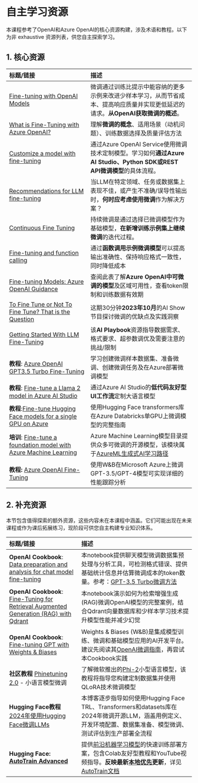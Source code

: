 # 自主学习资源

本课程参考了OpenAI和Azure OpenAI的核心资源构建，涉及术语和教程。以下为非 exhaustive 资源列表，供您自主探索学习。

## 1. 核心资源

| 标题/链接                                                                                                                                                                                                                   | 描述                                                                                                                                                                                                                                                                                                                   |
| :--------------------------------------------------------------------------------------------------------------------------------------------------------------------------------------------------------------------------- | :---------------------------------------------------------------------------------------------------------------------------------------------------------------------------------------------------------------------------------------------------------------------------------------------------------------------------- |
| [Fine-tuning with OpenAI Models](https://platform.openai.com/docs/guides/fine-tuning?WT.mc_id=academic-105485-koreyst)                                                                                                       | 微调通过训练比提示中能容纳的更多示例来改进少样本学习，从而节省成本、提高响应质量并实现更低延迟的请求。**从OpenAI获取微调的概述**。                                                                                    |
| [What is Fine-Tuning with Azure OpenAI?](https://learn.microsoft.com/azure/ai-services/openai/concepts/fine-tuning-considerations#what-is-fine-tuning-with-azure-openai?WT.mc_id=academic-105485-koreyst)                   | 理解**微调的概念**、适用场景（动机问题）、训练数据选择及质量评估方法                                                                                                                                                                           |
| [Customize a model with fine-tuning](https://learn.microsoft.com/azure/ai-services/openai/how-to/fine-tuning?tabs=turbo%2Cpython&pivots=programming-language-studio#continuous-fine-tuning?WT.mc_id=academic-105485-koreyst) | 通过Azure OpenAI Service使用微调技术定制模型。学习如何**通过Azure AI Studio、Python SDK或REST API微调模型**的具体流程。                                                                                                                                |
| [Recommendations for LLM fine-tuning](https://learn.microsoft.com/ai/playbook/technology-guidance/generative-ai/working-with-llms/fine-tuning-recommend?WT.mc_id=academic-105485-koreyst)                                    | 当LLM在特定领域、任务或数据集上表现不佳，或产生不准确/误导性输出时，**何时应考虑使用微调**作为解决方案？                                                                                                                                  |
| [Continuous Fine Tuning](https://learn.microsoft.com/azure/ai-services/openai/how-to/fine-tuning?tabs=turbo%2Cpython&pivots=programming-language-studio#continuous-fine-tuning?WT.mc_id=academic-105485-koreyst)             | 持续微调是通过选择已微调模型作为基础模型，**在新增训练示例集上继续微调**的迭代过程。                                                                                                                                                     |
| [Fine-tuning and function calling](https://learn.microsoft.com/azure/ai-services/openai/how-to/fine-tuning-functions?WT.mc_id=academic-105485-koreyst)                                                                       | 通过**函数调用示例微调模型**可以提高输出准确性、保持响应格式一致性，同时降低成本                                                                                                                                        |
| [Fine-tuning Models: Azure OpenAI Guidance](https://learn.microsoft.com/azure/ai-services/openai/concepts/models#fine-tuning-models?WT.mc_id=academic-105485-koreyst)                                                        | 查阅此表了解**Azure OpenAI中可微调的模型**及区域可用性，查看token限制和训练数据有效期                                                                                                                                                                                            |
| [To Fine Tune or Not To Fine Tune? That is the Question](https://learn.microsoft.com/shows/ai-show/to-fine-tune-or-not-fine-tune-that-is-the-question?WT.mc_id=academic-105485-koreyst)                                      | 这期30分钟**2023年10月**的AI Show节目探讨微调的优缺点及实践洞察                                                                                                                                                                                        |
| [Getting Started With LLM Fine-Tuning](https://learn.microsoft.com/ai/playbook/technology-guidance/generative-ai/working-with-llms/fine-tuning-recommend?WT.mc_id=academic-105485-koreyst)                                             | 该**AI Playbook**资源指导数据需求、格式要求、超参数调优及需要注意的挑战/限制                                                                                                                                                                         |
| **教程**: [Azure OpenAI GPT3.5 Turbo Fine-Tuning](https://learn.microsoft.com/azure/ai-services/openai/tutorials/fine-tune?tabs=python%2Ccommand-line?WT.mc_id=academic-105485-koreyst)                                  | 学习创建微调样本数据集、准备微调、创建微调任务及在Azure部署微调模型                                                                                                                                                                                    |
| **教程**: [Fine-tune a Llama 2 model in Azure AI Studio](https://learn.microsoft.com/azure/ai-studio/how-to/fine-tune-model-llama?WT.mc_id=academic-105485-koreyst)                                                      | 通过Azure AI Studio的**低代码友好型UI工作流**定制大语言模型                                                                                                                                                               |
| **教程**:[Fine-tune Hugging Face models for a single GPU on Azure](https://learn.microsoft.com/azure/databricks/machine-learning/train-model/huggingface/fine-tune-model?WT.mc_id=academic-105485-koreyst)               | 使用Hugging Face transformers库在Azure Databricks单GPU上微调模型的完整指南                                                                                                                                                |
| **培训**: [Fine-tune a foundation model with Azure Machine Learning](https://learn.microsoft.com/training/modules/finetune-foundation-model-with-azure-machine-learning/?WT.mc_id=academic-105485-koreyst)         | Azure Machine Learning模型目录提供众多可微调的开源模型，该模块属于[AzureML生成式AI学习路径](https://learn.microsoft.com/training/paths/work-with-generative-models-azure-machine-learning/?WT.mc_id=academic-105485-koreyst) |
| **教程:** [Azure OpenAI Fine-Tuning](https://docs.wandb.ai/guides/integrations/azure-openai-fine-tuning?WT.mc_id=academic-105485-koreyst)                                                                                | 使用W&B在Microsoft Azure上微调GPT-3.5/GPT-4模型可实现详细的性能跟踪分析                                                                                                                                         |


## 2. 补充资源

本节包含值得探索的额外资源，这些内容未在本课程中涵盖。它们可能出现在未来课程或作为课后拓展练习，现阶段可供您自主构建专业知识体系。

| 标题/链接                                                                                                                                                                                                            | 描述                                                                                                                                                                                                                                                                                                                                                                                                                                                                                                                 |
| :-------------------------------------------------------------------------------------------------------------------------------------------------------------------------------------------------------------------- | :-------------------------------------------------------------------------------------------------------------------------------------------------------------------------------------------------------------------------------------------------------------------------------------------------------------------------------------------------------------------------------------------------------------------------------------------------------------------------------------------------------------------------- |
| **OpenAI Cookbook**: [Data preparation and analysis for chat model fine-tuning](https://cookbook.openai.com/examples/chat_finetuning_data_prep?WT.mc_id=academic-105485-koreyst)                                      | 本notebook提供聊天模型微调数据集预处理与分析工具，可检测格式错误、提供基础统计信息并估算微调成本的token数量。参考：[GPT-3.5 Turbo微调方法](https://platform.openai.com/docs/guides/fine-tuning?WT.mc_id=academic-105485-koreyst)                                                                                                                                                                   |
| **OpenAI Cookbook**: [Fine-Tuning for Retrieval Augmented Generation (RAG) with Qdrant](https://cookbook.openai.com/examples/fine-tuned_qa/ft_retrieval_augmented_generation_qdrant?WT.mc_id=academic-105485-koreyst) | 本notebook演示如何为检索增强生成(RAG)微调OpenAI模型的完整案例，结合Qdrant向量数据库和少样本学习技术提升模型性能并减少幻觉                                                                                                                                                                                                                                                                |
| **OpenAI Cookbook**: [Fine-tuning GPT with Weights & Biases](https://cookbook.openai.com/examples/third_party/gpt_finetuning_with_wandb?WT.mc_id=academic-105485-koreyst)                                             | Weights & Biases (W&B)是集成模型训练、微调和基础模型应用的AI开发平台。建议先阅读其[OpenAI微调指南](https://docs.wandb.ai/guides/integrations/openai-fine-tuning/?WT.mc_id=academic-105485-koreyst)，再尝试本Cookbook实践                                                                                                                                                                                                                  |
| **社区教程** [Phinetuning 2.0](https://huggingface.co/blog/g-ronimo/phinetuning?WT.mc_id=academic-105485-koreyst) - 小语言模型微调                                                                                   | 了解微软推出的[Phi-2](https://www.microsoft.com/research/blog/phi-2-the-surprising-power-of-small-language-models/?WT.mc_id=academic-105485-koreyst)小型语言模型，该教程将指导您构建定制数据集并使用QLoRA技术微调模型                                                                                                                                                                       |
| **Hugging Face教程** [2024年使用Hugging Face微调LLMs](https://www.philschmid.de/fine-tune-llms-in-2024-with-trl?WT.mc_id=academic-105485-koreyst)                                                                   | 本博客逐步指导如何使用Hugging Face TRL、Transformers和datasets库在2024年微调开源LLM，涵盖用例定义、开发环境配置、数据集准备、模型微调、测试评估到生产部署全流程                                                                                                                                                                                                                                                                |
| **Hugging Face: [AutoTrain Advanced](https://github.com/huggingface/autotrain-advanced?WT.mc_id=academic-105485-koreyst)**                                                                                            | 提供[前沿机器学习模型](https://twitter.com/abhi1thakur/status/1755167674894557291?WT.mc_id=academic-105485-koreyst)的快速训练部署方案，包含Colab友好型教程和YouTube视频指导。**反映最新[本地优先](https://twitter.com/abhi1thakur/status/1750828141805777057?WT.mc_id=academic-105485-koreyst)更新**，详见[AutoTrain文档](https://huggingface.co/autotrain?WT.mc_id=academic-105485-koreyst) |
